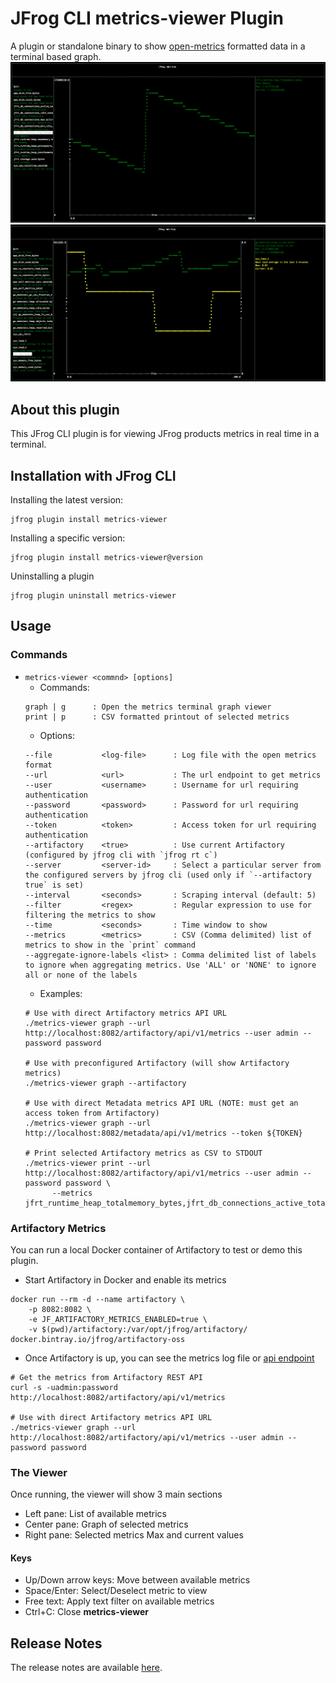 # JFrog CLI metrics-viewer Plugin
A plugin or standalone binary to show [open-metrics](https://openmetrics.io/) formatted data in a terminal based graph.
![The Metrics Viewer Graph - single metric](images/metrics-viewer-graph.png)
![The Metrics Viewer Graph - multiple metrics](images/metrics-viewer-graph-multiple.png)

## About this plugin
This JFrog CLI plugin is for viewing JFrog products metrics in real time in a terminal. 

## Installation with JFrog CLI
Installing the latest version:
```shell
jfrog plugin install metrics-viewer
```

Installing a specific version:
```shell
jfrog plugin install metrics-viewer@version
```

Uninstalling a plugin
```shell
jfrog plugin uninstall metrics-viewer
```

## Usage
### Commands
* `metrics-viewer <commnd> [options]`
    - Commands:
    ```
    graph | g      : Open the metrics terminal graph viewer 
    print | p      : CSV formatted printout of selected metrics
    ```
    - Options:
    ```
    --file           <log-file>      : Log file with the open metrics format
    --url            <url>           : The url endpoint to get metrics
    --user           <username>      : Username for url requiring authentication
    --password       <password>      : Password for url requiring authentication
    --token          <token>         : Access token for url requiring authentication
    --artifactory    <true>          : Use current Artifactory (configured by jfrog cli with `jfrog rt c`)
    --server         <server-id>     : Select a particular server from the configured servers by jfrog cli (used only if `--artifactory true` is set) 
    --interval       <seconds>       : Scraping interval (default: 5)
    --filter         <regex>         : Regular expression to use for filtering the metrics to show
    --time           <seconds>       : Time window to show
    --metrics        <metrics>       : CSV (Comma delimited) list of metrics to show in the `print` command
    --aggregate-ignore-labels <list> : Comma delimited list of labels to ignore when aggregating metrics. Use 'ALL' or 'NONE' to ignore all or none of the labels
    ```
    - Examples:
    ```shell
    # Use with direct Artifactory metrics API URL
    ./metrics-viewer graph --url http://localhost:8082/artifactory/api/v1/metrics --user admin --password password
    
    # Use with preconfigured Artifactory (will show Artifactory metrics)
    ./metrics-viewer graph --artifactory

    # Use with direct Metadata metrics API URL (NOTE: must get an access token from Artifactory)
    ./metrics-viewer graph --url http://localhost:8082/metadata/api/v1/metrics --token ${TOKEN}

    # Print selected Artifactory metrics as CSV to STDOUT
    ./metrics-viewer print --url http://localhost:8082/artifactory/api/v1/metrics --user admin --password password \
          --metrics jfrt_runtime_heap_totalmemory_bytes,jfrt_db_connections_active_total
    ```

### Artifactory Metrics
You can run a local Docker container of Artifactory to test or demo this plugin.
 
* Start Artifactory in Docker and enable its metrics
```shell
docker run --rm -d --name artifactory \
    -p 8082:8082 \
    -e JF_ARTIFACTORY_METRICS_ENABLED=true \
    -v $(pwd)/artifactory:/var/opt/jfrog/artifactory/ docker.bintray.io/jfrog/artifactory-oss
```
* Once Artifactory is up, you can see the metrics log file or [api endpoint](https://www.jfrog.com/confluence/display/JFROG/Artifactory+REST+API#ArtifactoryRESTAPI-GettheOpenMetricsforArtifactory)
```shell
# Get the metrics from Artifactory REST API
curl -s -uadmin:password http://localhost:8082/artifactory/api/v1/metrics

# Use with direct Artifactory metrics API URL
./metrics-viewer graph --url http://localhost:8082/artifactory/api/v1/metrics --user admin --password password

```

### The Viewer
Once running, the viewer will show 3 main sections
- Left pane: List of available metrics
- Center pane: Graph of selected metrics
- Right pane: Selected metrics Max and current values 

#### Keys
- Up/Down arrow keys: Move between available metrics
- Space/Enter: Select/Deselect metric to view
- Free text: Apply text filter on available metrics
- Ctrl+C: Close **metrics-viewer**

## Release Notes
The release notes are available [here](RELEASE.md).
